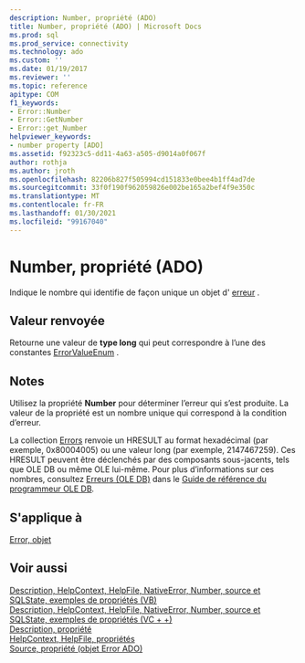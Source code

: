 ```yaml
---
description: Number, propriété (ADO)
title: Number, propriété (ADO) | Microsoft Docs
ms.prod: sql
ms.prod_service: connectivity
ms.technology: ado
ms.custom: ''
ms.date: 01/19/2017
ms.reviewer: ''
ms.topic: reference
apitype: COM
f1_keywords:
- Error::Number
- Error::GetNumber
- Error::get_Number
helpviewer_keywords:
- number property [ADO]
ms.assetid: f92323c5-dd11-4a63-a505-d9014a0f067f
author: rothja
ms.author: jroth
ms.openlocfilehash: 82206b827f505994cd151833e0bee4b1ff4ad7de
ms.sourcegitcommit: 33f0f190f962059826e002be165a2bef4f9e350c
ms.translationtype: MT
ms.contentlocale: fr-FR
ms.lasthandoff: 01/30/2021
ms.locfileid: "99167040"
---
```

# <a name="number-property-ado"></a>Number, propriété (ADO)
Indique le nombre qui identifie de façon unique un objet d' [erreur](./error-object.md) .  
  
## <a name="return-value"></a>Valeur renvoyée  
 Retourne une valeur de **type long** qui peut correspondre à l’une des constantes [ErrorValueEnum](./errorvalueenum.md) .  
  
## <a name="remarks"></a>Notes  
 Utilisez la propriété **Number** pour déterminer l’erreur qui s’est produite. La valeur de la propriété est un nombre unique qui correspond à la condition d’erreur.  
  
 La collection [Errors](./errors-collection-ado.md) renvoie un HRESULT au format hexadécimal (par exemple, 0x80004005) ou une valeur long (par exemple, 2147467259). Ces HRESULT peuvent être déclenchés par des composants sous-jacents, tels que OLE DB ou même OLE lui-même. Pour plus d’informations sur ces nombres, consultez [Erreurs (OLE DB)](/previous-versions/windows/desktop/ms724533(v=vs.85)) dans le [Guide de référence du programmeur OLE DB](/previous-versions/windows/desktop/ms713643(v=vs.85))*.*  
  
## <a name="applies-to"></a>S'applique à  
 [Error, objet](./error-object.md)  
  
## <a name="see-also"></a>Voir aussi  
 [Description, HelpContext, HelpFile, NativeError, Number, source et SQLState, exemples de propriétés (VB)](./description-helpcontext-helpfile-nativeerror-number-source-example-vb.md)   
 [Description, HelpContext, HelpFile, NativeError, Number, source et SQLState, exemples de propriétés (VC + +)](./description-helpcontext-helpfile-nativeerror-number-source-example-vc.md)   
 [Description, propriété](./description-property.md)   
 [HelpContext, HelpFile, propriétés](./helpcontext-helpfile-properties.md)   
 [Source, propriété (objet Error ADO)](./source-property-ado-error.md)